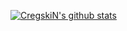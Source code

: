 [![CregskiN's github stats](https://github-readme-stats.vercel.app/api?username=CregskiN&hide=prs&show_icons=true)](https://github.com/CregskiN)
